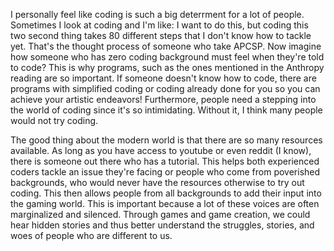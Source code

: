   I personally feel like coding is such a big deterrment for a lot of people. Sometimes I look at coding and I'm like: I want to do this, but coding this two second thing takes 80 different steps that I don't know how to tackle yet. That's the thought process of someone who take APCSP. Now imagine how someone who has zero coding background must feel when they're told to code? This is why programs, such as the ones mentioned in the Anthropy reading are so important. If someone doesn't know how to code, there are programs with simplified coding or coding already done for you so you can achieve your artistic endeavors! Furthermore, people need a stepping into the world of coding since it's so intimidating. Without it, I think many people would not try coding.    
  
  The good thing about the modern world is that there are so many resources available. As long as you have access to youtube or even reddit (I know), there is someone out there who has a tutorial. This helps both experienced coders tackle an issue they're facing or people who come from poverished backgrounds, who would never have the resources otherwise to try out coding. This then allows people from all backgrounds to add their input into the gaming world. This is important because a lot of these voices are often marginalized and silenced. Through games and game creation, we could hear hidden stories and thus better understand the struggles, stories, and woes of people who are different to us. 
